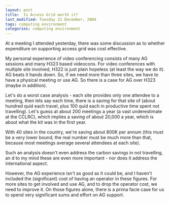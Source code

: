 ```yaml
---
layout: post
title:  Is Access Grid worth it? 
last_modified: Tuesday 21 December, 2004
tags: computing environment
categories: computing environment
---
```


At a meeting I attended yesterday, there was some discussion as to whether expenditure on supporting access grid was cost effective.

My personal experience of video conferencing consists of many AG sessions and many H323 based videocons. For video conferences with multiple site involved, H322 is just plain hopeless (at least the way we do it). AG beats it hands down. So, if we need more than three sites, we have to have a physical meeting or use AG. So there is a case for AG over H323 (maybe in addition).

Let's do a worst case analysis - each site provides only one attendee to a meeting, then lets say each time, there is a saving for that site of (about hundred quid each travel, plus 100 quid each in productive time spent not travelling). Let's guess at about 200 meetings a year (a vast underestimate at the CCLRC), which implies a saving of about 20,000 a year, which is about what the kit was in the first year.

With 40 sites in the country, we're saving about 800K per annum (this must be a very lower bound, the real number must be much more than that, because most meetings average several attendees at each site). 

Such an analysis doesn't even address the carbon savings in not travelling, an d to my mind these are even more important - nor does it address the international aspect. 

However, the AG experience isn't as good as it could be, and I haven't included the (significant) cost of having an operator in these figures. For more sites to get involved and use AG, and to drop the operator cost, we need to improve it. On those figures alone, there is a prima facie case for us to spend very significant sums and effort on AG support.
